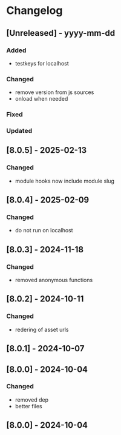 # Changelog
## [Unreleased] - yyyy-mm-dd

### Added
- testkeys for localhost

### Changed
- remove version from js sources
- onload when needed

### Fixed

### Updated

## [8.0.5] - 2025-02-13


### Changed
- module hooks now include module slug

## [8.0.4] - 2025-02-09


### Changed
- do not run on localhost

## [8.0.3] - 2024-11-18


### Changed
- removed anonymous functions

## [8.0.2] - 2024-10-11


### Changed
- redering of asset urls

## [8.0.1] - 2024-10-07


## [8.0.0] - 2024-10-04


### Changed
- removed dep
- better files

## [8.0.0] - 2024-10-04
